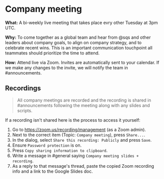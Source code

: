 # Company meeting

**What:** A bi-weekly live meeting that takes place evry other Tuesday at 3pm UTC.

**Why:** To come together as a global team and hear from @sqs and other leaders about company goals, to align on company strategy, and to celebrate recent wins. This is an important communication touchpoint all teammates should prioritize the time to attend.

**How:** Attend live via Zoom. Invites are automatically sent to your calendar. If we make any changes to the invite, we will notify the team in #announcements.

## Recordings

> All company meetings are recorded and the recording is shared in #announcements following the meeting along with any slides and scripts.

If a recording isn't shared here is the process to access it yourself:

1. Go to https://zoom.us/recording/management (as a Zoom admin).
1. Next to the correct item (Topic: `Company meeting`), press `Share...`.
1. In the dialog, select `Share this recording: Publicly` and press `Save`.
1. Ensure `Password protection` is on.
1. Press `Copy sharing information to clipboard`.
1. Write a message in #general saying `Company meeting slides + recording`.
1. As a reply to that message's thread, paste the copied Zoom recording info and a link to the Google Slides doc.
